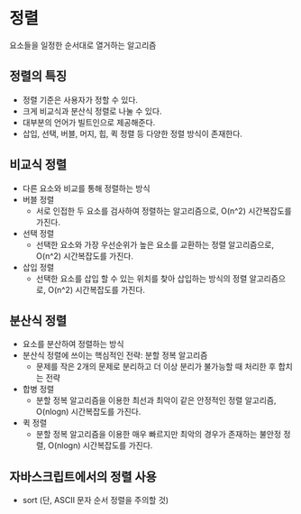 # 정렬
요소들을 일정한 순서대로 열거하는 알고리즘

## 정렬의 특징
- 정렬 기준은 사용자가 정할 수 있다.
- 크게 비교식과 분산식 정렬로 나눌 수 있다.
- 대부분의 언어가 빌트인으로 제공해준다.
- 삽입, 선택, 버블, 머지, 힙, 퀵 정렬 등 다양한 정렬 방식이 존재한다.

## 비교식 정렬
- 다른 요소와 비교를 통해 정렬하는 방식
- 버블 정렬
    - 서로 인접한 두 요소를 검사하여 정렬하는 알고리즘으로, O(n^2) 시간복잡도를 가진다.
- 선택 정렬
    - 선택한 요소와 가장 우선순위가 높은 요소를 교환하는 정렬 알고리즘으로, O(n^2) 시간복잡도를 가진다.
- 삽입 정렬
    - 선택한 요소를 삽입 할 수 있는 위치를 찾아 삽입하는 방식의 정렬 알고리즘으로, O(n^2) 시간복잡도를 가진다.

## 분산식 정렬
- 요소를 분산하여 정렬하는 방식
- 분산식 정렬에 쓰이는 핵심적인 전략: 분할 정복 알고리즘
    - 문제를 작은 2개의 문제로 분리하고 더 이상 분리가 불가능할 때 처리한 후 합치는 전략
- 합병 정렬
    - 분할 정복 알고리즘을 이용한 최선과 최악이 같은 안정적인 정렬 알고리즘, O(nlogn) 시간복잡도를 가진다.
- 퀵 정렬
    - 분할 정복 알고리즘을 이용한 매우 빠르지만 최악의 경우가 존재하는 불안정 정렬, O(nlogn) 시간복잡도를 가진다.

## 자바스크립트에서의 정렬 사용
- sort (단, ASCII 문자 순서 정렬을 주의할 것)